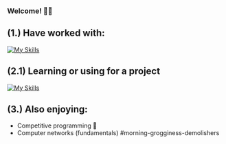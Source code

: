 ### Welcome! 👨‍💻

## (1.) Have worked with:
[![My Skills](https://skillicons.dev/icons?i=c,java,py,bash,docker,ansible,postgresql,html,js,css)](https://skillicons.dev)

## (2.1) Learning or using for a project
[![My Skills](https://skillicons.dev/icons?i=azure,python,flask,nginx,html,css,postgresql,html)](https://skillicons.dev)

## (3.) Also enjoying:
- Competitive programming 🥊
- Computer networks (fundamentals)
#morning-grogginess-demolishers
